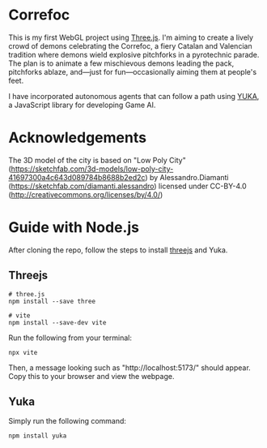# Correfoc
This is my first WebGL project using [Three.js](https://threejs.org/). I'm aiming to create a lively crowd of demons celebrating the Correfoc, a fiery Catalan and Valencian tradition where demons wield explosive pitchforks in a pyrotechnic parade. The plan is to animate a few mischievous demons leading the pack, pitchforks ablaze, and—just for fun—occasionally aiming them at people's feet.

I have incorporated autonomous agents that can follow a path using [YUKA](https://mugen87.github.io/yuka/), a JavaScript library for developing Game AI.

# Acknowledgements
The 3D model of the city is based on "Low Poly City" (https://sketchfab.com/3d-models/low-poly-city-41697300a4c643d089784b8688b2ed2c) by Alessandro.Diamanti (https://sketchfab.com/diamanti.alessandro) licensed under CC-BY-4.0 (http://creativecommons.org/licenses/by/4.0/)

# Guide with Node.js 
After cloning the repo, follow the steps to install [threejs](https://threejs.org/docs/#manual/en/introduction/Installation) and Yuka.

## Threejs
```
# three.js
npm install --save three

# vite
npm install --save-dev vite
```
Run the following from your terminal:
```
npx vite
```
Then, a message looking such as "http://localhost:5173/" should appear. Copy this to your browser and view the webpage.

## Yuka 
Simply run the following command:
```
npm install yuka
```